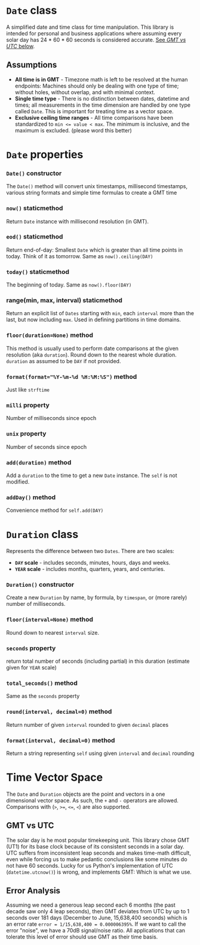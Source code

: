 

# `Date` class

A simplified date and time class for time manipulation. This library is intended for personal and business applications where assuming every solar day has 24 * 60 * 60 seconds is considered accurate. [See *GMT vs UTC* below](//#GMT%20vs%20UTC).


## Assumptions

* **All time is in GMT** - Timezone math is left to be resolved at the human endpoints: Machines should only be dealing with one type of time; without holes, without overlap, and with minimal context.
* **Single time type** - There is no distinction between dates, datetime and times; all measurements in the time dimension are handled by one type called `Date`. This is important for treating time as a vector space.
* **Exclusive ceiling time ranges** - All time comparisons have been standardized to `min <= value < max`. The minimum is inclusive, and the maximum is excluded. (please word this better)


# `Date` properties

### `Date()` constructor

The `Date()` method will convert unix timestamps, millisecond timestamps, various string formats and simple time formulas to create a GMT time


### `now()` staticmethod ###

Return `Date` instance with millisecond resolution (in GMT).

### `eod()` staticmethod ###

Return end-of-day: Smallest `Date` which is greater than all time points in today. Think of it as tomorrow. Same as `now().ceiling(DAY)`

### `today()` staticmethod ###

The beginning of today. Same as `now().floor(DAY)`


### range(min, max, interval) staticmethod ###

Return an explicit list of `Dates` starting with `min`, each `interval` more than the last, but now including `max`.   Used in defining partitions in time domains.


### `floor(duration=None)` method

This method is usually used to perform date comparisons at the given resolution (aka `duration`). Round down to the nearest whole duration. `duration` as assumed to be `DAY` if not provided.

### `format(format="%Y-%m-%d %H:%M:%S")` method

Just like `strftime`

### `milli` property

Number of milliseconds since epoch

### `unix` property

Number of seconds since epoch


### `add(duration)` method

Add a `duration` to the time to get a new `Date` instance. The `self` is not modified.

### `addDay()` method

Convenience method for `self.add(DAY)`


# `Duration` class

Represents the difference between two `Dates`. There are two scales:

*  **`DAY` scale** - includes seconds, minutes, hours, days and weeks.
*  **`YEAR` scale** - includes months, quarters, years, and centuries.

### `Duration()` constructor

Create a new `Duration` by name, by formula, by `timespan`, or (more rarely) number of milliseconds.

### `floor(interval=None)` method

Round down to nearest `interval` size.

### `seconds` property

return total number of seconds (including partial) in this duration (estimate given for `YEAR` scale)

### `total_seconds()` method ###

Same as the `seconds` property

### `round(interval, decimal=0)` method ###

Return number of given `interval` rounded to given `decimal` places

### `format(interval, decimal=0)` method ###

Return a string representing `self` using given `interval` and `decimal` rounding


# Time Vector Space

The `Date` and `Duration` objects are the point and vectors in a one dimensional vector space. As such, the `+` and `-` operators are allowed. Comparisons with (`>`, `>=`, `<=`, `<`) are also supported.


## GMT vs UTC

The solar day is he most popular timekeeping unit. This library chose GMT (UT1) for its base clock because of its consistent seconds in a solar day. UTC suffers from inconsistent leap seconds and makes time-math difficult, even while forcing us to make pedantic conclusions like some minutes do not have 60 seconds. Lucky for us Python's implementation of UTC (`datetime.utcnow()`) is wrong, and implements GMT: Which is what we use.

## Error Analysis

Assuming we need a generous leap second each 6 months (the past decade saw only 4 leap seconds), then GMT deviates from UTC by up to 1 seconds over 181 days (December to June, 15,638,400 seconds) which is an error rate `error = 1/15,638,400 = 0.000006395%`. If we want to call the error "noise", we have a 70dB signal/noise ratio. All applications that can tolerate this level of error should use GMT as their time basis.


